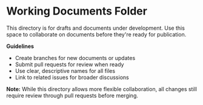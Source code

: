 # Working Documents Folder
This directory is for drafts and documents under development. Use this space to collaborate on documents before they're ready for publication.

**Guidelines**
- Create branches for new documents or updates
- Submit pull requests for review when ready
- Use clear, descriptive names for all files
- Link to related issues for broader discussions

**Note:** While this directory allows more flexible collaboration, all changes still require review through pull requests before merging.
